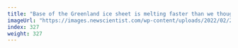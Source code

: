 ```yaml
---
title: "Base of the Greenland ice sheet is melting faster than we thought"
imageUrl: "https://images.newscientist.com/wp-content/uploads/2022/02/21145942/SEI_89317128.jpg?width=600"
index: 327
weight: 327
---
```

